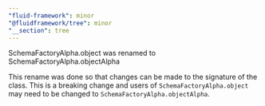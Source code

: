 ```yaml
---
"fluid-framework": minor
"@fluidframework/tree": minor
"__section": tree
---
```

SchemaFactoryAlpha.object was renamed to SchemaFactoryAlpha.objectAlpha

This rename was done so that changes can be made to the signature of the class. This is a breaking change and users of `SchemaFactoryAlpha.object` may need to be changed to `SchemaFactoryAlpha.objectAlpha`.